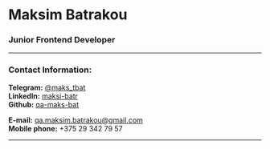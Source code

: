 # Maksim Batrakou
### Junior Frontend Developer

---

### Contact Information:

**Telegram:** [@maks_tbat](https://t.me/maks_tbat)<br>
**LinkedIn:** [maksi-batr](https://www.linkedin.com/in/maksi-batr/)<br>
**Github:**   [qa-maks-bat](https://github.com/qa-maks-bat)<br>

**E-mail:**   qa.maksim.batrakou@gmail.com<br>
**Mobile phone:** +375 29 342 79 57<br>

---